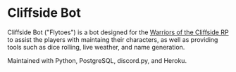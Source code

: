 # Cliffside Bot

Cliffside Bot ("Flytoes") is a bot designed for the [Warriors of the Cliffside RP](https://cliffsidewarriors.proboards.com/) to assist the players with maintaing their characters, as well as providing tools such as dice rolling, live weather, and name generation.

Maintained with Python, PostgreSQL, discord.py, and Heroku.
